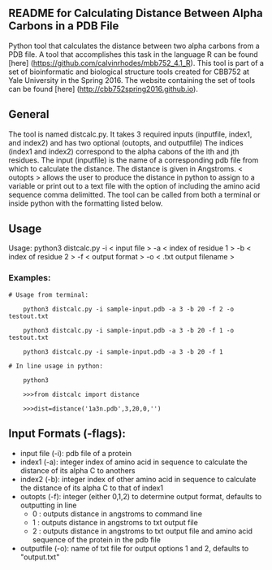 **README for Calculating Distance Between Alpha Carbons in a PDB File**
---------------------------------------------------------------
Python tool that calculates the distance between two alpha carbons from a PDB file. A tool that accomplishes this task in the language R can be found [here] (https://github.com/calvinrhodes/mbb752_4.1_R). This tool is part of a set of bioinformatic and biological structure tools created for CBB752 at Yale University in the Spring 2016. The website containing the set of tools can be found [here] (http://cbb752spring2016.github.io).

## General
The tool is named distcalc.py. It takes 3 required inputs (inputfile, index1, and index2) and has two optional (outopts, and outputfile) The indices (index1 and index2) correspond to the alpha cabons of the ith and jth residues. The input (inputfile) is the name of a corresponding pdb file from which to calculate the distance. The distance is given in Angstroms. < outopts > allows the user to produce the distance in python to assign to a variable or print out to a text file with the option of including the amino acid sequence comma delimitted.
The tool can be called from both a terminal or inside python with the formatting listed below.

## Usage

Usage:      python3 distcalc.py -i < input file > -a < index of residue 1 > -b < index of residue 2 > -f < output format > -o < .txt output filename >

### Examples:
```{r NCBI_python, engine="python", highlight=TRUE}
# Usage from terminal:
	
    python3 distcalc.py -i sample-input.pdb -a 3 -b 20 -f 2 -o testout.txt 
     
    python3 distcalc.py -i sample-input.pdb -a 3 -b 20 -f 1 -o testout.txt
        
    python3 distcalc.py -i sample-input.pdb -a 3 -b 20 -f 1
            
# In line usage in python:
  	
    python3 
       		
	>>>from distcalc import distance
	
  	>>>dist=distance('1a3n.pdb',3,20,0,'')
```
## Input Formats (-flags):

 * input file (-i):	pdb file of a protein
 * index1 (-a):		integer index of amino acid in sequence to calculate the distance of its alpha C to anothers
 * index2 (-b):		integer index of other amino acid in sequence to calculate the distance of its alpha C to that of index1
 * outopts (-f): 	integer (either 0,1,2) to determine output format, defaults to outputting in line
 	* 0 : outputs distance in angstroms to command line
 	* 1 : outputs distance in angstroms to txt output file
 	* 2 : outputs distance in angstroms to txt output file and amino acid sequence of the protein in the pdb file
 * outputfile (-o):	name of txt file for output options 1 and 2, defaults to "output.txt"

